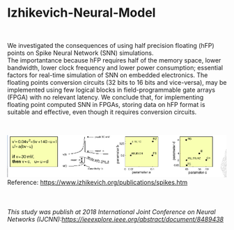 # Izhikevich-Neural-Model
&nbsp;

We investigated the consequences of using half precision floating (hFP) points on Spike Neural Network (SNN) simulations.  
The importantance because hFP requires half of the memory space, lower bandwidth, lower clock frequency and lower power consumption; essential factors for real-time simulation of SNN on embedded electronics. 
The floating points conversion circuits (32 bits to 16 bits and vice-versa), may be implemented using few
logical blocks in field-programmable gate arrays (FPGA) with no relevant latency. We conclude that, for implementing floating point computed SNN in FPGAs, storing data on hFP format is suitable and effective, even though it requires conversion circuits.

&nbsp;
&nbsp;

![iz_model](iz_model.png)
Reference: https://www.izhikevich.org/publications/spikes.htm

&nbsp;
&nbsp;

###### This study was publish at 2018 International Joint Conference on Neural Networks (IJCNN):https://ieeexplore.ieee.org/abstract/document/8489438
